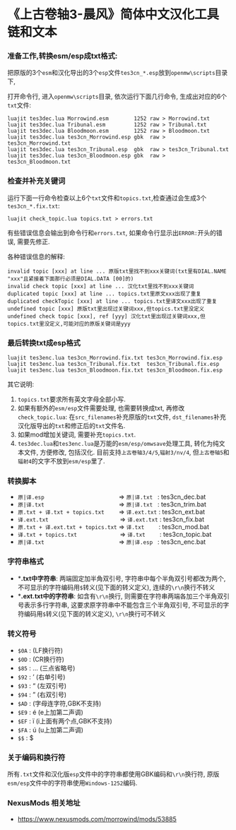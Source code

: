 # 《上古卷轴3-晨风》简体中文汉化工具链和文本

### 准备工作,转换esm/esp成txt格式:

把原版的3个`esm`和汉化导出的3个`esp`文件`tes3cn_*.esp`放到`openmw\scripts`目录下,

打开命令行, 进入`openmw\scripts`目录, 依次运行下面几行命令, 生成出对应的6个`txt`文件:
```
luajit tes3dec.lua Morrowind.esm        1252 raw > Morrowind.txt
luajit tes3dec.lua Tribunal.esm         1252 raw > Tribunal.txt
luajit tes3dec.lua Bloodmoon.esm        1252 raw > Bloodmoon.txt
luajit tes3dec.lua tes3cn_Morrowind.esp gbk  raw > tes3cn_Morrowind.txt
luajit tes3dec.lua tes3cn_Tribunal.esp  gbk  raw > tes3cn_Tribunal.txt
luajit tes3dec.lua tes3cn_Bloodmoon.esp gbk  raw > tes3cn_Bloodmoon.txt
```

### 检查并补充关键词

运行下面一行命令检查以上6个`txt`文件和`topics.txt`,检查通过会生成3个`tes3cn_*.fix.txt`:
```
luajit check_topic.lua topics.txt > errors.txt
```

有些错误信息会输出到命令行和`errors.txt`, 如果命令行显示出`ERROR:`开头的错误, 需要先修正.

各种错误信息的解释:
```
invalid topic [xxx] at line ... 原版txt里找不到xxx关键词(txt里有DIAL.NAME "xxx"且紧接着下面那行必须是DIAL.DATA [00]的)
invalid check topic [xxx] at line ... 汉化txt里找不到xxx关键词
duplicated topic [xxx] at line ... topics.txt里原文xxx出现了重复
duplicated checkTopic [xxx] at line ... topics.txt里译文xxx出现了重复
undefined topic [xxx] 原版txt里出现过关键词xxx,但topics.txt里没定义
undefined check topic [xxx], ref [yyy] 汉化txt里出现过关键词xxx,但topics.txt里没定义,可能对应的原版关键词是yyy
```

### 最后转换txt成esp格式

```
luajit tes3enc.lua tes3cn_Morrowind.fix.txt tes3cn_Morrowind.fix.esp
luajit tes3enc.lua tes3cn_Tribunal.fix.txt  tes3cn_Tribunal.fix.esp
luajit tes3enc.lua tes3cn_Bloodmoon.fix.txt tes3cn_Bloodmoon.fix.esp
```

其它说明:
1. `topics.txt`要求所有英文字母全部小写.
2. 如果有额外的`esm/esp`文件需要处理, 也需要转换成txt, 再修改`check_topic.lua`:
   在`src_filenames`补充原版的`txt`文件, `dst_filenames`补充汉化版导出的`txt`和修正后的`txt`文件名.
3. 如果mod增加关键词, 需要补充`topics.txt`.
4. `tes3dec.lua`和`tes3enc.lua`是万能的`esm/esp/omwsave`处理工具, 转化为纯文本文件, 方便修改, 包括汉化.
   目前支持`上古卷轴3/4/5`,`辐射3/nv/4`, 但`上古卷轴5`和`辐射4`的文字不放到`esm/esp`里了.

### 转换脚本

- `原|译.esp                       ` => `原|译.txt ` : tes3cn_dec.bat
- `原|译.txt                       ` => `原|译.txt ` : tes3cn_trim.bat
- `原.txt + 译.txt + topics.txt    ` => `译.ext.txt` : tes3cn_ext.bat
- `译.ext.txt                      ` => `译.ext.txt` : tes3cn_fix.bat
- `原.txt + 译.ext.txt + topics.txt` => `译.txt    ` : tes3cn_mod.bat
- `译.txt + topics.txt             ` => `译.txt    ` : tes3cn_topic.bat
- `原|译.txt                       ` => `原|译.esp ` : tes3cn_enc.bat

### 字符串格式

- ***.txt中字符串**:
  两端固定加半角双引号, 字符串中每个半角双引号都改为两个, 不可显示的字符编码用`$`转义(见下面的转义定义), 连续的`\r\n`换行不转义
- ***.ext.txt中的字符串**:
  如含有`\r\n`换行, 则需要在字符串两端各加三个半角双引号表示多行字符串, 这要求原字符串中不能包含三个半角双引号, 不可显示的字符编码用`$`转义(见下面的转义定义), `\r\n`换行可不转义

### 转义符号

- `$0A` : (LF换行符)
- `$0D` : (CR换行符)
- `$85` : … (三点省略号)
- `$92` : ’ (右单引号)
- `$93` : “ (左双引号)
- `$94` : ” (右双引号)
- `$AD` : (字母连字符,GBK不支持)
- `$E9` : é (e上加第二声调)
- `$EF` : ï (i上面有两个点,GBK不支持)
- `$FA` : ú (u上加第二声调)
- `$$`  : $

### 关于编码和换行符

所有`.txt`文件和汉化版`esp`文件中的字符串都使用GBK编码和`\r\n`换行符, 原版`esm/esp`文件中的字符串使用`Windows-1252`编码.

### NexusMods 相关地址

- https://www.nexusmods.com/morrowind/mods/53885
